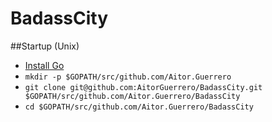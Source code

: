 # BadassCity
##Startup (Unix)
- [Install Go](http://www.golangbootcamp.com/book/get_setup)
- `mkdir -p $GOPATH/src/github.com/Aitor.Guerrero`
- `git clone git@github.com:AitorGuerrero/BadassCity.git $GOPATH/src/github.com/Aitor.Guerrero/BadassCity`
- `cd $GOPATH/src/github.com/Aitor.Guerrero/BadassCity`
